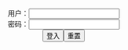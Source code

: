 <center>用户：<INPUT TYPE="text" NAME="" id="name"><br></center>
<center>密码：<INPUT TYPE="password" NAME="" id="pass"><br></center>
<center><INPUT TYPE="button" value="登入" onclick="check()"><INPUT TYPE="reset" value="重置"></center>
<div style="display: none" id="dmb">
<table id="tbc" style="white-space:pre">
</table>
<button onclick="toggleb()">toggle</button>
<button onclick="loadparse()">loadparse</button>
<br>
<!-- 🌸<br>🍅-　-🍑<hr>🍀 --><textarea rows="30" cols="100" style="display: none" id="tar">

[EBbwSsbbwWG] Art Collection - エロ２次画像
https://ja.hentai-img.com/image/ebbwssbbwwg-art-collection/

https://static13.hentai-img.com/upload/20210921/790/807986/p=700/9.jpg

2021/10/18下午9:03:39

[DEATHrocket777] Dark Side Rey (Star Wars) - エロ２次画像
https://ja.hentai-img.com/image/deathrocket777-dark-side-rey-star-wars/

https://static13.hentai-img.com/upload/20210926/790/808860/p=700/3.jpg
https://static13.hentai-img.com/upload/20210926/790/808860/p=700/10.jpg
https://static13.hentai-img.com/upload/20210926/790/808860/p=700/11.jpg
https://static13.hentai-img.com/upload/20210926/790/808860/p=700/13.jpg

2021/10/18下午9:07:46

[Katie3dx] Fright Night - エロ２次画像
https://ja.hentai-img.com/image/katie3dx-fright-night/

https://static13.hentai-img.com/upload/20210920/789/807822/p=700/23.jpg
https://static13.hentai-img.com/upload/20210920/789/807822/p=700/24.jpg
https://static13.hentai-img.com/upload/20210920/789/807822/p=700/32.jpg

2021/10/18下午9:14:50

Neppu - U-1196 - エロコスプレ
https://ja.hentai-cosplays.com/image/neppu-u-1196/

https://static5.hentai-cosplays.com/upload/20211018/242/247382/p=700/23.jpg

2021/10/18下午8:58:22

Neppu - Celestine - エロコスプレ
https://ja.hentai-cosplays.com/image/neppu-celestine/

https://static5.hentai-cosplays.com/upload/20211018/242/247380/p=700/11.jpg

2021/10/19 上午10:07:28

[Higurashi Kikaku (Higurashi Rin)] Rinrin ga Ippai Collection vol.3 日暮企画( 日暮りん) りんりんがいっぱいコレクションvol.3 - エロコスプレ
https://ja.hentai-cosplays.com/image/higurashi-kikaku-higurashi-rin-rinrin-ga-ippai-collection-vol3---vol3-1/

https://static.hentai-cosplays.com/upload/20140401/1/612/p=700/1.jpg

2021/10/18上午10:21:46

[日暮企画 (日暮りん)] 画質悪いけどえちえち自撮り動画⑮ - エロコスプレ
https://ja.hentai-cosplays.com/image/night-life-plan-night-life--e-immediate-selfie-video-15-though-the-image-quality-is-bad/

https://static5.hentai-cosplays.com/upload/20210819/236/241471/p=700/1.jpg
https://static5.hentai-cosplays.com/upload/20210819/236/241471/p=700/153.jpg

2021/10/18上午10:06:58

[日暮企画 (日暮りん)] 画質悪いけどえちえち自撮り動画⑬ - エロコスプレ
https://ja.hentai-cosplays.com/image/night-life-plan-night-life-e-immediate-selfie-video-13/

https://static5.hentai-cosplays.com/upload/20210815/236/241024/p=700/1.jpg
https://static5.hentai-cosplays.com/upload/20210815/236/241024/p=700/193.jpg

2021/10/18上午10:08:55

Biyi Airlines King Sage snorting _D - エロコスプレ
https://ja.hentai-cosplays.com/image/biyi-airlines-king-sage-snorting-_d/

https://static5.hentai-cosplays.com/upload/20211018/242/247364/p=700/3.jpg

https://ads-g.juicyads.com/network/user121615/33757-1581243861-0390842001581243861.jpg

2021/10/19 下午8:42:17

[ArtGravia] VOL.150 - MARUEMONG - エロコスプレ
https://ja.hentai-cosplays.com/image/artgravia-vol150-maruemong/

https://static5.hentai-cosplays.com/upload/20211019/242/247452/p=700/71.jpg

2021/10/19 下午8:44:07

せいら part 40 - エロコスプレ
https://ja.hentai-cosplays.com/image/sayla-40/

https://static.hentai-cosplays.com/upload/20160202/9/9060/p=700/1.jpg
https://static.hentai-cosplays.com/upload/20160202/9/9060/p=700/5.jpg
https://static.hentai-cosplays.com/upload/20160202/9/9060/p=700/8.jpg
https://static.hentai-cosplays.com/upload/20160202/9/9060/p=700/9.jpg
https://static.hentai-cosplays.com/upload/20160202/9/9060/p=700/10.jpg

https://static.hentai-cosplays.com/upload/20100822/4/3880/p=700/4.jpg

2021/10/18上午10:40:14

蝶月真綾 part 203 - エロコスプレ
https://ja.hentai-cosplays.com/image/maryou-chouzuki-203/

https://static.hentai-cosplays.com/upload/20160201/8/7658/p=700/1.jpg
https://static.hentai-cosplays.com/upload/20160201/8/7658/p=700/12.jpg

2021/10/18上午10:43:52

イカせるT尻画像 part91 - エロコスプレ
https://ja.hentai-cosplays.com/image/squid-t-ass-image-part91/

https://static9.porn-images-xxx.com/upload/20211019/935/956954/p=700/32.jpg

2021/10/19 下午4:21:27

【cosplay】two 【cosplay】two - エロコスプレ
https://ja.hentai-cosplays.com/image/cosplaytwo-cosplaytwo/

https://static2.hentai-cosplays.com/upload/20200112/147/149648/p=700/152.jpg
https://static2.hentai-cosplays.com/upload/20200112/147/149648/p=700/1.jpg

2021/10/19 下午1:46:37

Anya Braddock - Boosette & Bowsette - エロコスプレ
https://ja.hentai-cosplays.com/image/anya-braddock-boosette--bowsette/

https://static2.hentai-cosplays.com/upload/20200301/149/151936/p=700/11.jpg

https://static4.hentai-cosplays.com/upload/20210416/221/225782/p=700/15.jpg

2021/10/19 下午1:35:26

Coser@Hana Bunny: Kiryu Coco Swimsuit (Hololive) (11 ảnh) - エロコスプレ
https://ja.hentai-cosplays.com/image/coserhana-bunny-kiryu-coco-swimsuit-hololive-11-nh/

https://static5.hentai-cosplays.com/upload/20210819/236/241472/p=700/1.jpg
https://static5.hentai-cosplays.com/upload/20210819/236/241472/p=700/2.jpg
https://static5.hentai-cosplays.com/upload/20210819/236/241472/p=700/11.jpg

2021/10/18上午10:46:08

Hana Bunny - Dark Nurse Tifa (Final Fantasy VII) - エロコスプレ
https://ja.hentai-cosplays.com/image/hana-bunny-dark-nurse-tifa-final-fantasy-vii/

https://static5.hentai-cosplays.com/upload/20210714/229/234165/p=700/1.jpg
https://static5.hentai-cosplays.com/upload/20210714/229/234165/p=700/11.jpg

2021/10/18下午1:55:43

Ding Cosplay's "Black Silk, Vinyl, Female Killer" (Fantasy Factory) is a reality series - エロコスプレ
https://ja.hentai-cosplays.com/image/ding-cosplays-black-silk-vinyl-female-killer-fantasy-factory-is-a-reality-series/

https://static5.hentai-cosplays.com/upload/20210727/232/237026/p=700/1.jpg
https://static5.hentai-cosplays.com/upload/20210727/232/237026/p=700/9.jpg

2021/10/15下午2:31:46

[ArtGravia] vol.291 Kang Inkyung - エロコスプレ
https://ja.hentai-cosplays.com/image/artgravia-vol291-kang-inkyung/

https://static5.hentai-cosplays.com/upload/20210829/237/242473/p=700/1.jpeg
https://static5.hentai-cosplays.com/upload/20210829/237/242473/p=700/84.jpeg
https://static5.hentai-cosplays.com/upload/20210829/237/242473/p=700/85.jpeg
https://static5.hentai-cosplays.com/upload/20210829/237/242473/p=700/86.jpeg

https://static5.hentai-cosplays.com/upload/20210804/235/239846/p=700/1.jpg

2021/10/15下午2:25:46

[ArtGravia] vol.238 Kang Inkyung - エロコスプレ
https://ja.hentai-cosplays.com/image/artgravia-vol238-kang-inkyung/

https://static5.hentai-cosplays.com/upload/20210720/230/234551/p=700/4.jpg
https://static5.hentai-cosplays.com/upload/20210720/230/234551/p=700/71.jpg

2021/10/15下午2:27:20

Coser@白烨 Vol.004: 毛衣套装 (128 ảnh + 7 videos) - エロコスプレ
https://ja.hentai-cosplays.com/image/coser-white--vol004-cloak-128-nh--7-videos/

https://static4.hentai-cosplays.com/upload/20210507/224/229232/p=700/4.jpg
https://static4.hentai-cosplays.com/upload/20210507/224/229232/p=700/6.jpg

2021/10/19 上午10:05:43

https://m2.afast.ws/aodBz1mdXnw/images/cover.jpg
https://m2.afast.ws/6R850jwbBwW/images/cover.jpg
https://m2.afast.ws/kD8WYNM1Xm2/images/cover.jpg
https://m2.afast.ws/Kq8w0pMpZ1x/images/cover.jpg
https://m2.afast.ws/Kq8w0przZ1x/images/cover.jpg
https://m2.afast.ws/3W8bvp0n8Oj/images/cover.jpg
https://m2.afast.ws/MmZLPYjQZoz/images/cover.jpg
https://m2.afast.ws/z18M6GQzZjL/images/cover.jpg
https://m2.afast.ws/bgBVd26KZ2G/images/cover.jpg
https://m2.afast.ws/L5ZJvR1mZYn/images/cover.jpg
https://m2.afast.ws/MP8nEpv5ByD/images/cover.jpg
https://m2.afast.ws/b7B06z5mZMz/images/cover.jpg
https://m2.afast.ws/bgBVd2G1Z2G/images/cover.jpg
https://m2.afast.ws/OoXo0pNyBxz/images/cover.jpg

meenfox-订阅A刊10330 - エロコスプレ
https://ja.hentai-cosplays.com/image/meenfox-a10330/

https://static5.hentai-cosplays.com/upload/20210921/239/244462/p=700/1.jpg
https://static5.hentai-cosplays.com/upload/20210921/239/244462/p=700/64.jpg

2021/10/15下午2:24:49

PlumperPass 245B-01 Porn Video by fruhrhope | ImageFap
https://www.imagefap.com/video.php?vid=638007

https://img.moviefap.com/a16:9w990r/101/63/80/638007/thumbs/10.jpg

2021/10/18下午9:22:13

</textarea><!-- 🍀<br>🍑-　-🍅<hr>🌸 -->
</div>

<script src="https://cdn.jsdelivr.net/npm/jquery@3.5.1/dist/jquery.min.js"></script>

<link rel="stylesheet" href="https://cdn.jsdelivr.net/gh/fancyapps/fancybox@3.5.7/dist/jquery.fancybox.min.css" />
<script src="https://cdn.jsdelivr.net/gh/fancyapps/fancybox@3.5.7/dist/jquery.fancybox.min.js"></script>

<script type="text/javascript">

var __urlRegex = /(\b(https?|ftp|file):\/\/[-A-Z0-9+&@#\/%?=~_|!:,.;]*[-A-Z0-9+&@#\/%=~_|])/ig;
var __imgRegex = /\.(?:jpe?g|gif|png)$/i;

loadparse();

function parseURL($string){

    var exp = __urlRegex;
    return $string.replace(exp,function(match){
            __imgRegex.lastIndex=0;
            if(__imgRegex.test(match)){
                return '<a data-fancybox="gallery" href="' + match.replace("/p=700", "")
                 + '"><img src="' + match.replace("/p=700", "/p=160x200")+'" width="64"></a>';
            }
            else{
                return '<a href="' + match + '" target="_blank">' + match + '</a>';
            }
        }
    );
}

function loadparse() {
  tbc.innerHTML = parseURL(tar.value);
}

function check(){
  var name=document.getElementById("name").value;
  var pass=document.getElementById("pass").value;
  if(name==!/[^\s]/.test(new Date().getTime()) && pass==String.fromCharCode(window.atob("MTIx"))){
    document.getElementById("dmb").style.display=""
  }else{
  }
}

function toggleb() {
  var x = document.getElementById("tar");
  if (x.style.display === "none") {
    x.style.display = "";
  } else {
    x.style.display = "none";
  }
}

</script>
